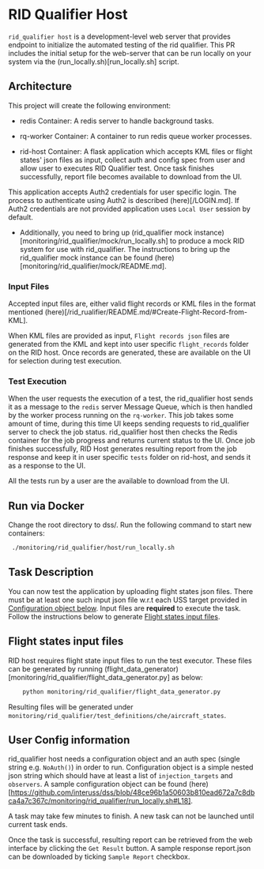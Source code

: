 # RID Qualifier Host

`rid_qualifier host` is a development-level web server that provides endpoint to initialize the automated testing of the rid qualifier. 
This PR includes the initial setup for the web-server that can be run locally on your system via the (run_locally.sh)[run_locally.sh] script. 

## Architecture

This project will create the following environment:

* redis Container: A redis server to handle background tasks.

* rq-worker Container: A container to run redis queue worker processes.

* rid-host Container: A flask application which accepts KML files or flight states' json files as input, collect auth and config spec from user and allow user to executes RID Qualifier test. Once task finishes successfully, report file becomes available to download from the UI.

This application accepts Auth2 credentials for user specific login. The process to authenticate using Auth2 is described (here)[/LOGIN.md]. If Auth2 credentials are not provided application uses `Local User` session by default.

* Additionally, you need to bring up (rid_qualifier mock instance)[monitoring/rid_qualifier/mock/run_locally.sh] to produce a mock RID system for use with rid_qualifier. The instructions to bring up the rid_qualifier mock instance can be found (here)[monitoring/rid_qualifier/mock/README.md].

### Input Files

Accepted input files are, either valid flight records or KML files in the format mentioned (here)[/rid_rualifier/README.md/#Create-Flight-Record-from-KML].

When KML files are provided as input, `Flight records json` files are generated from the KML and kept into user specific `flight_records` folder on the RID host. Once records are generated, these are available on the UI for selection during test execution.

### Test Execution

When the user requests the execution of a test, the rid_qualifier host sends it as a message to the `redis` server Message Queue, which is then handled by the worker process running on the `rq-worker`. This job takes some amount of time, during this time UI keeps sending requests to rid_qualifier server to check the job status. rid_qualifier host then checks the Redis container for the job progress and returns current status to the UI. Once job finishes successfully, RID Host generates resulting report from the job response and keep it in user specific `tests` folder on rid-host, and sends it as a response to the UI.

All the tests run by a user are the available to download from the UI.

## Run via Docker

Change the root directory to dss/. Run the following command to start new containers:

```bash
 ./monitoring/rid_qualifier/host/run_locally.sh
```

## Task Description

You can now test the application by uploading flight states json files. There must be at least one such input json file w.r.t each USS target provided in [Configuration object below](#user-config-information).
Input files are **required** to execute the task. Follow the instructions below to generate [Flight states input files](#flight-states-input-files). 

## Flight states input files

RID host requires flight state input files to run the test executor. These files can be generated by running (flight_data_generator)[monitoring/rid_qualifier/flight_data_generator.py] as below:

```bash
    python monitoring/rid_qualifier/flight_data_generator.py
```

Resulting files will be generated under `monitoring/rid_qualifier/test_definitions/che/aircraft_states`.

## User Config information

rid_qualifier host needs a configuration object and an auth spec (single string e.g. `NoAuth()`) in order to run. Configuration object is a simple nested json string which should have at least a list of `injection_targets` and `observers`. A sample configuration object can be found (here)[https://github.com/interuss/dss/blob/48ce96b1a50603b810ead672a7c8dbca4a7c367c/monitoring/rid_qualifier/run_locally.sh#L18].

A task may take few minutes to finish. A new task can not be launched until current task ends.

Once the task is successful, resulting report can be retrieved from the web interface by clicking the `Get Result` button. A sample response report.json can be downloaded by ticking `Sample Report` checkbox.
